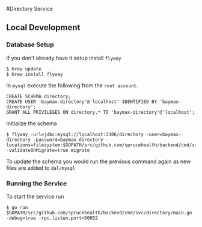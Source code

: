 #Directory Service
## Local Development
### Database Setup
If you don't already have it setup install `flyway`

```
$ brew update
$ brew install flyway
```

In `mysql` execute the following from the `root account`.

```
CREATE SCHEMA directory;
CREATE USER 'baymax-directory'@'localhost' IDENTIFIED BY 'baymax-directory';
GRANT ALL PRIVILEGES ON directory.* TO 'baymax-directory'@'localhost';
```

Initialize the schema

```
$ flyway -url=jdbc:mysql://localhost:3306/directory -user=baymax-directory -password=baymax-directory -locations=filesystem:$GOPATH/src/github.com/sprucehealth/backend/cmd/svc/directory/internal/dal/mysql -validateOnMigrate=true migrate
```

To update the schema you would run the previous command again as new files are added to `dal/mysql`

### Running the Service
To start the service run

```
$ go run $GOPATH/src/github.com/sprucehealth/backend/cmd/svc/directory/main.go -debug=true -rpc.listen.port=50052
```